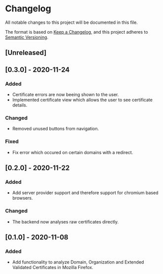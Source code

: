 # Changelog
All notable changes to this project will be documented in this file.

The format is based on [Keep a Changelog](https://keepachangelog.com/en/1.0.0/),
and this project adheres to [Semantic Versioning](https://semver.org/spec/v2.0.0.html).

## [Unreleased]

## [0.3.0] - 2020-11-24
### Added
- Certificate errors are now beeing shown to the user.
- Implemented certificate view which allows the user to see certificate details.

### Changed
- Removed unused buttons from navigation.

### Fixed
- Fix error which occured on certain domains with a redirect.

## [0.2.0] - 2020-11-22
### Added
- Add server provider support and therefore support for chromium based browsers.

### Changed
- The backend now analyses raw certificates directly.

## [0.1.0] - 2020-11-08
### Added
- Add functionality to analyze Domain, Organization and Extended Validated Certificates in Mozilla Firefox.
